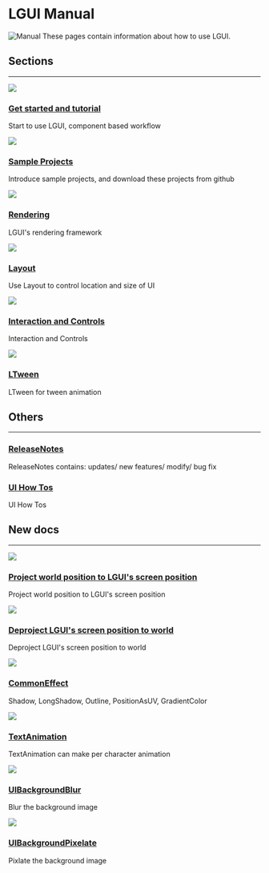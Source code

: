 # LGUI Manual
![Manual](SampleProjects/icon.png)
These pages contain information about how to use LGUI.

## Sections

<hr>
<div class="frontpage">

<div class="frontpage-section">
<a href="GetStarted/index.md"><img src="GetStarted/Install/icon.png"></a>
<h3><a href="GetStarted/index.md">Get started and tutorial</a></h3>
<p>Start to use LGUI, component based workflow</p>
</div>

<div class="frontpage-section">
<a href="SampleProjects/index.md"><img src="SampleProjects/icon.png"></a>
<h3><a href="SampleProjects/index.md">Sample Projects</a></h3>
<p>Introduce sample projects, and download these projects from github</p>
</div>

<!-- <div class="frontpage-section">
<a href="UIElementsAndControls/index.md"><img src="UIElementsAndControls/icon.png"></a>
<h3><a href="UIElementsAndControls/index.md">UI elements and controls</a></h3>
<p>How to use LGUI's element and controls</p>
</div> -->

<div class="frontpage-section">
<a href="Rendering/index.md"><img src="Rendering/icon.png"></a>
<h3><a href="Rendering/index.md">Rendering</a></h3>
<p>LGUI's rendering framework</p>
</div>

<div class="frontpage-section">
<a href="Layout/index.md"><img src="../missing.png"></a>
<h3><a href="Layout/index.md">Layout</a></h3>
<p>Use Layout to control location and size of UI</p>
</div>

<div class="frontpage-section">
<a href="InteractionAndControls/index.md"><img src="InteractionAndControls/icon.png"></a>
<h3><a href="InteractionAndControls/index.md">Interaction and Controls</a></h3>
<p>Interaction and Controls</p>
</div>

<!-- 

<div class="frontpage-section">
<a href="LGUIPrefab/index.md"><img src="missing.png"></a>
<h3><a href="LGUIPrefab/index.md">LGUIPrefab</a></h3>
<p>Use LGUIPrefab workflow</p>
</div>

<div class="frontpage-section">
<a href="LGUIPointerEvent/index.md"><img src="missing.png"></a>
<h3><a href="LGUIPointerEvent/index.md">LGUIPointerEvent</a></h3>
<p>LGUIPointerEvent for UI interaction</p>
</div>

<div class="frontpage-section">
<a href="LGUIDrawableEvent/index.md"><img src="missing.png"></a>
<h3><a href="LGUIDrawableEvent/index.md">LGUIDrawableEvent</a></h3>
<p>Introduce how to use LGUIDrawableEvent</p>
</div>
-->

<div class="frontpage-section">
<a href="LTween/index.md"><img src="LTween/GetStarted/icon.png"></a>
<h3><a href="LTween/index.md">LTween</a></h3>
<p>LTween for tween animation</p>
</div>

</div>


## Others
<hr>

<div class="frontpage-others">
<h3><a href="ReleaseNotes/index.md">ReleaseNotes</a></h3>
<p>ReleaseNotes contains: updates/ new features/ modify/ bug fix</p>
</div>

<div class="frontpage-others">
<h3><a href="HowTos/index.md">UI How Tos</a></h3>
<p>UI How Tos</p>
</div>

<!-- <div class="frontpage-others">
<h3><a href="ThanksTo/index.md">ThanksTo...</a></h3>
<p>Thanks to those guys who helped with this plugin</p>
</div> -->


## New docs
<hr>
<div class="frontpage">

<div class="frontpage-section">
<a href="HowTos/ProjectWorldToScreen/index.md"><img src="HowTos/ProjectWorldToScreen/3.png"></a>
<h3><a href="HowTos/ProjectWorldToScreen/index.md">Project world position to LGUI's screen position</a></h3>
<p>Project world position to LGUI's screen position</p>
</div>

<div class="frontpage-section">
<a href="HowTos/DeprojectScreenToWorld/index.md"><img src="HowTos/DeprojectScreenToWorld/3.png"></a>
<h3><a href="HowTos/DeprojectScreenToWorld/index.md">Deproject LGUI's screen position to world</a></h3>
<p>Deproject LGUI's screen position to world</p>
</div>

<div class="frontpage-section">
<a href="Rendering/CommonEffect/index.md"><img src="Rendering/CommonEffect/icon.png"></a>
<h3><a href="Rendering/CommonEffect/index.md">CommonEffect</a></h3>
<p>Shadow, LongShadow, Outline, PositionAsUV, GradientColor</p>
</div>

<div class="frontpage-section">
<a href="Rendering/TextAnimation/index.md"><img src="Rendering/TextAnimation/TextAnimation.gif"></a>
<h3><a href="Rendering/TextAnimation/index.md">TextAnimation</a></h3>
<p>TextAnimation can make per character animation</p>
</div>

<div class="frontpage-section">
<a href="Rendering/UIBackgroundBlur/index.md"><img src="Rendering/UIBackgroundBlur/icon.png"></a>
<h3><a href="Rendering/UIBackgroundBlur/index.md">UIBackgroundBlur</a></h3>
<p>Blur the background image</p>
</div>

<div class="frontpage-section">
<a href="Rendering/UIBackgroundPixelate/index.md"><img src="Rendering/UIBackgroundPixelate/icon.png"></a>
<h3><a href="Rendering/UIBackgroundPixelate/index.md">UIBackgroundPixelate</a></h3>
<p>Pixlate the background image</p>
</div>

</div>